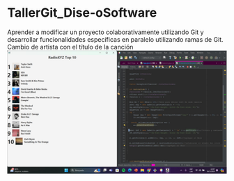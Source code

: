 # TallerGit_Dise-oSoftware
Aprender a modificar un proyecto colaborativamente utilizando Git y desarrollar funcionalidades específicas en paralelo utilizando ramas de Git.
Cambio de artista con el título de la canción
![Cambio Artista](CambioArtista.jpeg)